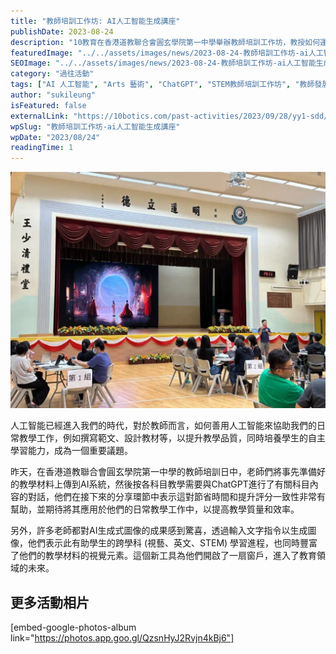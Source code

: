 ```yaml
---
title: "教師培訓工作坊: AI人工智能生成講座"
publishDate: 2023-08-24
description: "10教育在香港道教聯合會圓玄學院第一中學舉辦教師培訓工作坊，教授如何運用AI協助日常教學工作，包括ChatGPT對話和AI圖像生成，提升教學質量和效率。"
featuredImage: "../../assets/images/news/2023-08-24-教師培訓工作坊-ai人工智能生成講座/image1.jpeg"
SEOImage: "../../assets/images/news/2023-08-24-教師培訓工作坊-ai人工智能生成講座/image1.jpeg"
category: "過往活動"
tags: ["AI 人工智能", "Arts 藝術", "ChatGPT", "STEM教師培訓工作坊", "教師發展日"]
author: "sukileung"
isFeatured: false
externalLink: "https://10botics.com/past-activities/2023/09/28/yy1-sdd/"
wpSlug: "教師培訓工作坊-ai人工智能生成講座"
wpDate: "2023/08/24"
readingTime: 1
---
```


![](../../assets/images/news/2023-08-24-教師培訓工作坊-ai人工智能生成講座/image2.jpeg)

人工智能已經進入我們的時代，對於教師而言，如何善用人工智能來協助我們的日常教學工作，例如撰寫範文、設計教材等，以提升教學品質，同時培養學生的自主學習能力，成為一個重要議題。

昨天，在香港道教聯合會圓玄學院第一中學的教師培訓日中，老師們將事先準備好的教學材料上傳到AI系統，然後按各科目教學需要與ChatGPT進行了有關科目內容的對話，他們在接下來的分享環節中表示這對節省時間和提升評分一致性非常有幫助，並期待將其應用於他們的日常教學工作中，以提高教學質量和效率。

另外，許多老師都對AI生成式圖像的成果感到驚喜，透過輸入文字指令以生成圖像，他們表示此有助學生的跨學科 (視藝、英文、STEM) 學習進程，也同時豐富了他們的教學材料的視覺元素。這個新工具為他們開啟了一扇窗戶，進入了教育領域的未來。

## 更多活動相片

[embed-google-photos-album link="https://photos.app.goo.gl/QzsnHyJ2Rvjn4kBj6"]
